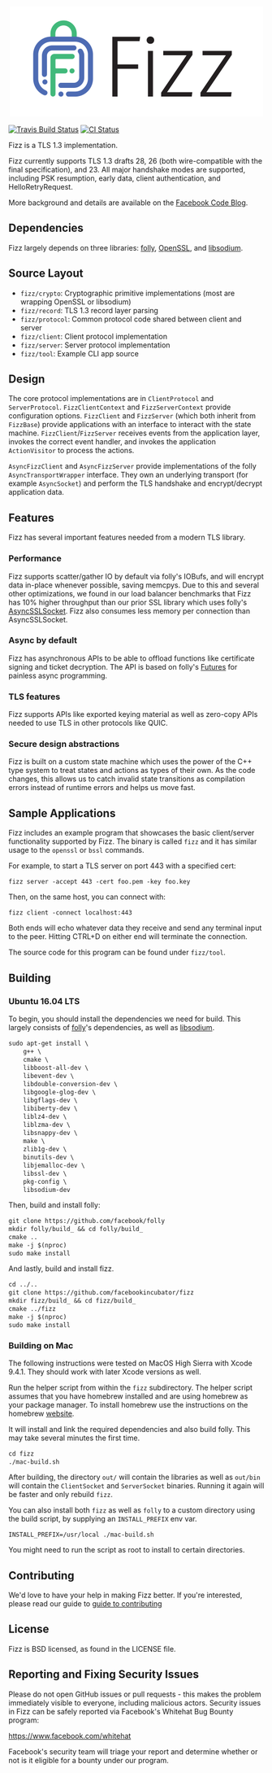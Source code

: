 <p align="center">
  <img width="500" height="216" alt="Fizz" src="logo2x.png">
</p>

[![Travis Build Status](https://api.travis-ci.org/facebookincubator/fizz.svg?branch=master)](https://travis-ci.org/facebookincubator/fizz)
[![CI Status](https://github.com/facebookincubator/fizz/workflows/CI/badge.svg?branch=master)](https://github.com/facebookincubator/fizz/actions?workflow=CI)

Fizz is a TLS 1.3 implementation.

Fizz currently supports TLS 1.3 drafts 28, 26 (both wire-compatible with the
final specification), and 23. All major handshake modes are supported, including
PSK resumption, early data, client authentication, and HelloRetryRequest.

More background and details are available on the
[Facebook Code Blog](https://code.fb.com/networking-traffic/deploying-tls-1-3-at-scale-with-fizz-a-performant-open-source-tls-library/).

## Dependencies

Fizz largely depends on three libraries: [folly](https://www.github.com/facebook/folly),
[OpenSSL](https://www.openssl.org/), and [libsodium](https://github.com/jedisct1/libsodium).

## Source Layout
- `fizz/crypto`:   Cryptographic primitive implementations (most are wrapping
                   OpenSSL or libsodium)
- `fizz/record`:   TLS 1.3 record layer parsing
- `fizz/protocol`: Common protocol code shared between client and server
- `fizz/client`:   Client protocol implementation
- `fizz/server`:   Server protocol implementation
- `fizz/tool`:     Example CLI app source

## Design

The core protocol implementations are in `ClientProtocol` and `ServerProtocol`.
`FizzClientContext` and `FizzServerContext` provide configuration options.
`FizzClient` and `FizzServer` (which both inherit from `FizzBase`) provide
applications with an interface to interact with the state machine.
`FizzClient`/`FizzServer` receives events from the application layer, invokes the
correct event handler, and invokes the application `ActionVisitor` to process the
actions.

`AsyncFizzClient` and `AsyncFizzServer` provide implementations of the folly
`AsyncTransportWrapper` interface. They own an underlying transport (for example
`AsyncSocket`) and perform the TLS handshake and encrypt/decrypt application
data.

## Features

Fizz has several important features needed from a modern TLS library.

### Performance

Fizz supports scatter/gather IO by default via folly's IOBufs, and will encrypt
data in-place whenever possible, saving memcpys. Due to this and several
other optimizations, we found in our load balancer benchmarks that Fizz has 10%
higher throughput than our prior SSL library which uses folly's
[AsyncSSLSocket](https://github.com/facebook/folly/blob/master/folly/io/async/AsyncSSLSocket.h).
Fizz also consumes less memory per connection than AsyncSSLSocket.

### Async by default

Fizz has asynchronous APIs to be able to offload functions like certificate
signing and ticket decryption. The API is based on folly's
[Futures](https://github.com/facebook/folly/tree/master/folly/futures) for painless
async programming.

### TLS features

Fizz supports APIs like exported keying material as well as zero-copy APIs
needed to use TLS in other protocols like QUIC.

### Secure design abstractions

Fizz is built on a custom state machine which uses the power of the C++ type system
to treat states and actions as types of their own. As the code changes, this allows us
to catch invalid state transitions as compilation errors instead of runtime errors and
helps us move fast.

## Sample Applications

Fizz includes an example program that showcases the basic client/server functionality
supported by Fizz. The binary is called `fizz` and it has similar usage to the
`openssl` or `bssl` commands.

For example, to start a TLS server on port 443 with a specified cert:
```
fizz server -accept 443 -cert foo.pem -key foo.key
```

Then, on the same host, you can connect with:

```
fizz client -connect localhost:443
```

Both ends will echo whatever data they receive and send any terminal input to the
peer. Hitting CTRL+D on either end will terminate the connection.

The source code for this program can be found under `fizz/tool`.

## Building

### Ubuntu 16.04 LTS

To begin, you should install the dependencies we need for build. This largely
consists of [folly](https://github.com/facebook/folly)'s dependencies, as well as
[libsodium](https://github.com/jedisct1/libsodium).

```
sudo apt-get install \
    g++ \
    cmake \
    libboost-all-dev \
    libevent-dev \
    libdouble-conversion-dev \
    libgoogle-glog-dev \
    libgflags-dev \
    libiberty-dev \
    liblz4-dev \
    liblzma-dev \
    libsnappy-dev \
    make \
    zlib1g-dev \
    binutils-dev \
    libjemalloc-dev \
    libssl-dev \
    pkg-config \
    libsodium-dev
```

Then, build and install folly:

```
git clone https://github.com/facebook/folly
mkdir folly/build_ && cd folly/build_
cmake ..
make -j $(nproc)
sudo make install
```

And lastly, build and install fizz.

```
cd ../..
git clone https://github.com/facebookincubator/fizz
mkdir fizz/build_ && cd fizz/build_
cmake ../fizz
make -j $(nproc)
sudo make install
```

### Building on Mac

The following instructions were tested on MacOS High Sierra
with Xcode 9.4.1. They should work with later Xcode versions as well.

Run the helper script from within the `fizz` subdirectory. The helper
script assumes that you have homebrew installed and are using homebrew
as your package manager. To install homebrew use the instructions on
the homebrew [website](https://brew.sh/).

It will install and link the required dependencies and also build folly.
This may take several minutes the first time.

```
cd fizz
./mac-build.sh
```

After building, the directory `out/` will contain the libraries as well as
`out/bin` will contain the `ClientSocket` and `ServerSocket` binaries.
Running it again will be faster and only rebuild `fizz`.

You can also install both `fizz` as well as `folly` to a custom directory
using the build script, by supplying an `INSTALL_PREFIX` env var.

```
INSTALL_PREFIX=/usr/local ./mac-build.sh
```

You might need to run the script as root to install to certain directories.

## Contributing

We'd love to have your help in making Fizz better. If you're interested, please
read our guide to [guide to contributing](CONTRIBUTING.md)

## License
Fizz is BSD licensed, as found in the LICENSE file.

## Reporting and Fixing Security Issues

Please do not open GitHub issues or pull requests - this makes the problem
immediately visible to everyone, including malicious actors. Security issues in
Fizz can be safely reported via Facebook's Whitehat Bug Bounty program:

https://www.facebook.com/whitehat

Facebook's security team will triage your report and determine whether or not is
it eligible for a bounty under our program.


